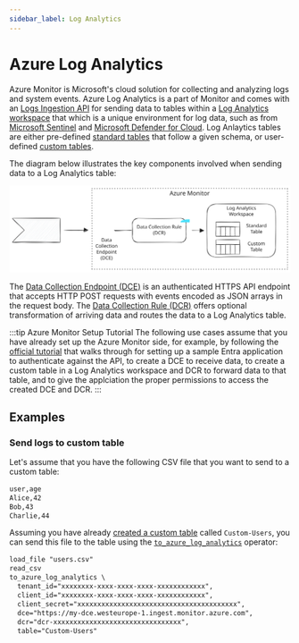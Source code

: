 ```yaml
---
sidebar_label: Log Analytics
---
```


# Azure Log Analytics

Azure Monitor is Microsoft's cloud solution for collecting and analyzing logs
and system events. Azure Log Analytics is a part of Monitor and comes with an
[Logs Ingestion
API](https://learn.microsoft.com/en-us/azure/azure-monitor/logs/logs-ingestion-api-overview)
for sending data to tables within a [Log Analytics
workspace](https://learn.microsoft.com/en-us/azure/azure-monitor/logs/log-analytics-workspace-overview)
that which is a unique environment for log data, such as from [Microsoft
Sentinel](https://learn.microsoft.com/en-us/azure/sentinel/overview?tabs=azure-portal)
and [Microsoft Defender for
Cloud](https://learn.microsoft.com/en-us/azure/defender-for-cloud/defender-for-cloud-introduction).
Log Anlaytics tables are either pre-defined [standard
tables](https://learn.microsoft.com/en-us/azure/azure-monitor/logs/logs-ingestion-api-overview#supported-tables)
that follow a given schema, or user-defined [custom
tables](https://learn.microsoft.com/en-us/azure/azure-monitor/logs/create-custom-table#create-a-custom-table).

The diagram below illustrates the key components involved when sending data to a
Log Analytics table:

![Log Ingestion Workflow](azure-log-analytics.svg)

The [Data Collection Endpoint
(DCE)](https://learn.microsoft.com/en-us/azure/azure-monitor/essentials/data-collection-endpoint-overview)
is an authenticated HTTPS API endpoint that accepts HTTP POST requests with
events encoded as JSON arrays in the request body. The [Data Collection Rule
(DCR)](https://learn.microsoft.com/en-us/azure/azure-monitor/essentials/data-collection-rule-overview) offers optional transformation of arriving data and routes the data to a Log Analytics table.

:::tip Azure Monitor Setup Tutorial
The following use cases assume that you have already set up the Azure Monitor
side, for example, by following the [official
tutorial](https://learn.microsoft.com/en-us/azure/azure-monitor/logs/tutorial-logs-ingestion-portal)
that walks through for setting up a sample Entra application to authenticate
against the API, to create a DCE to receive data, to create a custom table in a
Log Analytics workspace and DCR to forward data to that table, and to give the
applciation the proper permissions to access the created DCE and DCR.
:::

## Examples

### Send logs to custom table

Let's assume that you have the following CSV file that you want to send to a
custom table:

```csv title="users.csv"
user,age
Alice,42
Bob,43
Charlie,44
```

Assuming you have already [created a custom
table](https://learn.microsoft.com/en-us/azure/azure-monitor/logs/create-custom-table#create-a-custom-table)
called `Custom-Users`, you can send this file to the table using the
[`to_azure_log_analytics`](../../../../tql2/operators/to_azure_log_analytics.md)
operator:

```tql
load_file "users.csv"
read_csv
to_azure_log_analytics \
  tenant_id="xxxxxxxx-xxxx-xxxx-xxxx-xxxxxxxxxxxx",
  client_id="xxxxxxxx-xxxx-xxxx-xxxx-xxxxxxxxxxxx",
  client_secret="xxxxxxxxxxxxxxxxxxxxxxxxxxxxxxxxxxxxxxxx",
  dce="https://my-dce.westeurope-1.ingest.monitor.azure.com",
  dcr="dcr-xxxxxxxxxxxxxxxxxxxxxxxxxxxxxxxx",
  table="Custom-Users"
```
